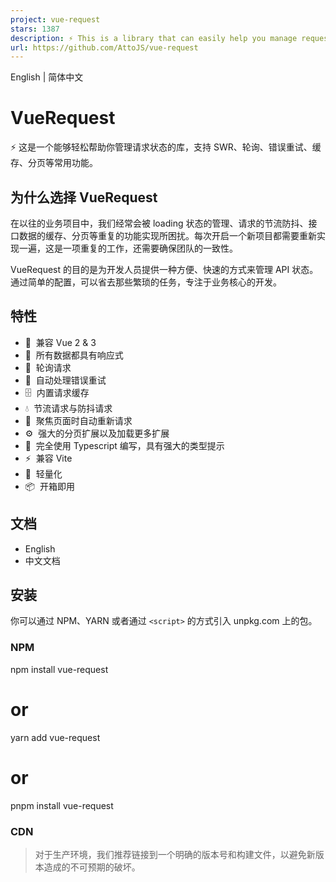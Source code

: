 ```yaml
---
project: vue-request
stars: 1387
description: ⚡️ This is a library that can easily help you manage request states, supporting common features such as SWR, polling, error retry, caching, and pagination, etc. ⚡️ 这是一个能够轻松帮助你管理请求状态的库，支持 SWR、轮询、错误重试、缓存、分页等常用功能。
url: https://github.com/AttoJS/vue-request
---
```


English | 简体中文

VueRequest
==========

⚡️ 这是一个能够轻松帮助你管理请求状态的库，支持 SWR、轮询、错误重试、缓存、分页等常用功能。

为什么选择 VueRequest
----------------

在以往的业务项目中，我们经常会被 loading 状态的管理、请求的节流防抖、接口数据的缓存、分页等重复的功能实现所困扰。每次开启一个新项目都需要重新实现一遍，这是一项重复的工作，还需要确保团队的一致性。

VueRequest 的目的是为开发人员提供一种方便、快速的方式来管理 API 状态。通过简单的配置，可以省去那些繁琐的任务，专注于业务核心的开发。

特性
--

-   🌈  兼容 Vue 2 & 3
-   🚀  所有数据都具有响应式
-   🔄  轮询请求
-   🤖  自动处理错误重试
-   🗄  内置请求缓存
-   💧  节流请求与防抖请求
-   🎯  聚焦页面时自动重新请求
-   ⚙️  强大的分页扩展以及加载更多扩展
-   📠  完全使用 Typescript 编写，具有强大的类型提示
-   ⚡️  兼容 Vite
-   🍃  轻量化
-   📦  开箱即用

文档
--

-   English
-   中文文档

安装
--

你可以通过 NPM、YARN 或者通过 `<script>` 的方式引入 unpkg.com 上的包。

### NPM

npm install vue-request
# or
yarn add vue-request
# or
pnpm install vue-request

### CDN

> 对于生产环境，我们推荐链接到一个明确的版本号和构建文件，以避免新版本造成的不可预期的破坏。

<script src\="https://unpkg.com/vue-request/dist/vue-request.min.js"\></script\>

一旦你在页面中添加了它，你就可以在 `window.VueRequest` 中访问我们导出的方法。

示例
--

<template\>
  <div\>
    <div v-if\="loading"\>loading...</div\>
    <div v-if\="error"\>failed to fetch</div\>
    <div v-if\="data"\>Hey! {{ data }}</div\>
  </div\>
</template\>

<script lang="ts" setup>
const { data, loading, error } \= useRequest(service);
</script\>

在这个例子中，`useRequest` 接收了一个 `service` 函数。`service`是一个异步的请求函数，换句话说，你可以使用 **axios** 来获取数据，然后返回一个 **Promise**。更具体的说明可以在文档中查看。

`useRequest` 函数还会返回三个值：`data`、`loading` 和 `error`。当请求还未完成时，`data` 的值为 `undefined`，同时 `loading` 的值会被设置为 `true`。当请求完成后，`data` 和 `error` 的值将根据请求结果进行设置，并且页面也会相应地进行渲染。这是因为 `data`、`loading` 和 `error` 是 Vue 中的响应式引用(Refs)，它们的值会根据请求状态和结果进行修改。

一些很酷的特性
-------

VueRequest 提供了很多特性，如：错误重试、缓存、分页、节流、防抖等等。这里列举两个比较酷的特性：

### 1.聚焦页面时自动重新请求

有时，你需要确保多个浏览器窗口之间的数据保持一致性；或者在用户电脑从休眠状态中恢复并重新激活时，需要将页面的数据同步到最新状态。使用 `refreshOnWindowFocus` 可以帮助你节省很多逻辑代码。点击这里直达文档

const { data, error, run } \= useRequest(getUserInfo, {
  refreshOnWindowFocus: true,
  refocusTimespan: 1000, // 请求间隔时间
});

### 2.轮询数据

有时候，你需要确保多个设备之间的数据同步更新。这时候可以使用我们提供的 `pollingInterval` 定期重新请求接口，以确保多个设备之间的数据一致性。当用户修改数据时，两个窗口将会实时同步更新。点击这里直达文档

const { data, error, run } \= useRequest(getUserInfo, {
  pollingInterval: 1000, // 请求间隔时间
});

致谢
--

感谢他们为我们提供了灵感

-   vercel/swr
-   alibaba/hooks

License
-------

MIT License © 2020-present AttoJS
